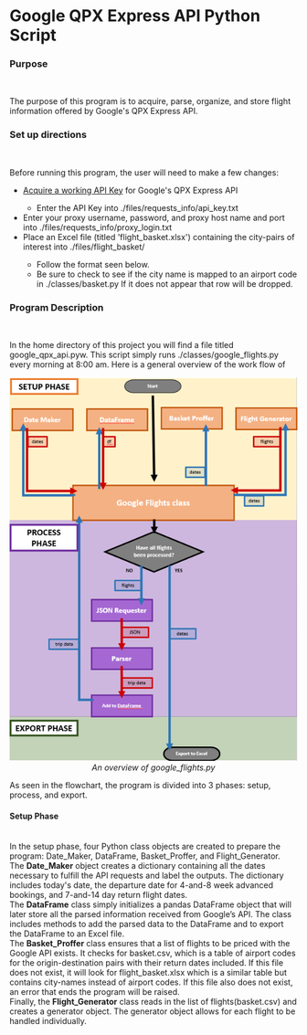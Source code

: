 <p align='center'><h1>Google QPX Express API Python Script</h1></p>

<h3>Purpose</h3><br>
<p>
The purpose of this program is to acquire, parse, organize, and store flight information offered by Google's QPX Express API.
</p>

<h3>Set up directions</h3><br>
<p>
Before running this program, the user will need to make a few changes:
<ul>
  <li> <a href='https://developers.google.com/qpx-express/v1/prereqs'>Acquire a working API Key</a> for Google's QPX Express API</li>
    <ul>
      <li>Enter the API Key into ./files/requests_info/api_key.txt</li>
    </ul>
  <li> Enter your proxy username, password, and proxy host name and port into ./files/requests_info/proxy_login.txt</li>
  <li> Place an Excel file (titled 'flight_basket.xlsx') containing the city-pairs of interest into ./files/flight_basket/</li>
    <ul>
      <li> Follow the format seen below.</li>
      <li> Be sure to check to see if the city name is mapped to an airport code in ./classes/basket.py If it does not appear that row will be dropped.</li>
    </ul>
</ul>
</p>

<h3>Program Description</h3><br>
<p>
  In the home directory of this project you will find a file titled google_qpx_api.pyw. This script simply runs   ./classes/google_flights.py every morning at 8:00 am. Here is a general overview of the work flow of 
</p>


<p align='center'>
  <img src='https://github.com/BStaff1986/Google_Flights_Py2/blob/master/qpx_flowchart.PNG'><br>
  <i>An overview of google_flights.py</i>
</p>
<p>
  As seen in the flowchart, the program is divided into 3 phases: setup, process, and export.<br>
  <h4>Setup Phase</h4><br>
  In the setup phase, four Python class objects are created to prepare the program: Date_Maker, DataFrame, Basket_Proffer, and Flight_Generator.<br>
  The <b>Date_Maker</b> object creates a dictionary containing all the dates necessary to fulfill the API requests and label the outputs. The dictionary includes today's date, the departure date for 4-and-8 week advanced bookings, and 7-and-14 day return flight dates.<br>
  The <b>DataFrame</b> class simply initializes a pandas DataFrame object that will later store all the parsed information received from Google’s API. The class includes methods to add the parsed data to the DataFrame and to export the DataFrame to an Excel file.<br>
  The <b>Basket_Proffer</b> class ensures that a list of flights to be priced with the Google API exists. It checks for basket.csv, which is a table of airport codes for the origin-destination pairs with their return dates included. If this file does not exist, it will look for flight_basket.xlsx which is a similar table but contains city-names instead of airport codes. If this file also does not exist, an error that ends the program will be raised.
  <br>
  Finally, the <b>Flight_Generator</b> class reads in the list of flights(basket.csv) and creates a generator object. The generator object allows for each flight to be handled individually.
</p>
